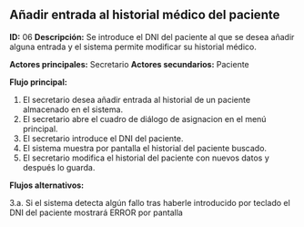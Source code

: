 ## Añadir entrada al historial médico del paciente
**ID:** 06 **Descripción:** Se introduce el DNI del paciente al que se desea añadir alguna entrada y el sistema permite modificar su historial médico.

**Actores principales:** Secretario **Actores secundarios:** Paciente

**Flujo principal:**
1. El secretario desea añadir entrada al historial de un paciente almacenado en el sistema.
2. El secretario abre el cuadro de diálogo de asignacion en el menú principal.
3. El secretario introduce el DNI del paciente.
4. El sistema muestra por pantalla el historial del paciente buscado.
5. El secretario modifica el historial del paciente con nuevos datos y después lo guarda.

**Flujos alternativos:**

3.a. Si el sistema detecta algún fallo tras haberle introducido por teclado el DNI del paciente mostrará ERROR por pantalla
